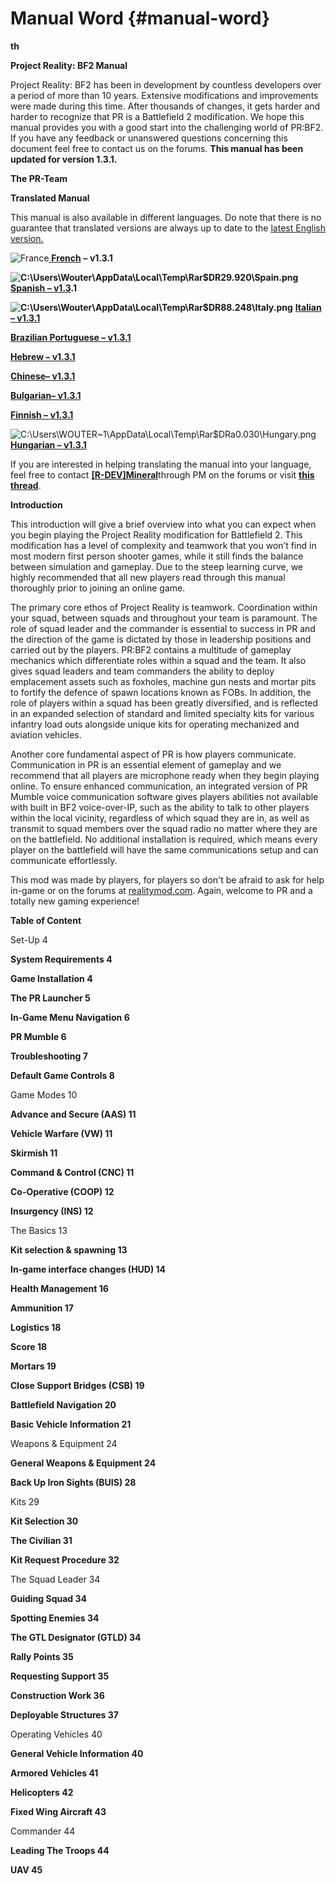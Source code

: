 # Manual Word {#manual-word}

**th**

**Project Reality: BF2 Manual**

Project Reality: BF2 has been in development by countless developers over a period of more than 10 years. Extensive modifications and improvements were made during this time. After thousands of changes, it gets harder and harder to recognize that PR is a Battlefield 2 modification. We hope this manual provides you with a good start into the challenging world of PR:BF2\. If you have any feedback or unanswered questions concerning this document feel free to contact us on the forums. **This manual has been updated for version 1.3.1.**

**The PR-Team**

**Translated Manual**

This manual is also available in different languages. Do note that there is no guarantee that translated versions are always up to date to the [latest English version.](http://www.realitymod.com/manual/pr_manual.pdf)

![France](export/assets/france.png)[ **French**](http://www.realitymod.com/manual/pr_manual_fr.pdf) **– v1.3.1**

**![C:\Users\Wouter\AppData\Local\Temp\Rar$DR29.920\Spain.png](export/assets/cuserswouterappdatalocaltemp.png)** [**Spanish – v1.3**](http://www.realitymod.com/manual/pr_manual_es.pdf)**.1**

**![C:\Users\Wouter\AppData\Local\Temp\Rar$DR88.248\Italy.png](export/assets/cuserswouterappdatalocaltemp.png)** [**Italian – v1.3.1**](http://www.realitymod.com/manual/pr_manual_it.pdf)

[**Brazilian Portuguese – v1.3.1**](http://www.realitymod.com/manual/pr_manual_ptbr.pdf)

[**Hebrew – v1.3.1**](http://www.realitymod.com/manual/pr_manual_he.pdf)

[**Chinese– v1.3.1**](http://www.realitymod.com/manual/pr_manual_cn.pdf)

[**Bulgarian– v1.3.1**](http://www.realitymod.com/manual/pr_manual_bg.pdf)

[**Finnish – v1.3.1**](http://www.realitymod.com/manual/pr_manual_fi.pdf)

![C:\Users\WOUTER~1\AppData\Local\Temp\Rar$DRa0.030\Hungary.png](export/assets/cuserswouter~1appdatalocaltem.png) [**Hungarian – v1.3.1**](http://www.realitymod.com/manual/pr_manual_hu.pdf)

If you are interested in helping translating the manual into your language, feel free to contact [**[R-DEV]Mineral**](http://www.realitymod.com/forum/members/59494.html)through PM on the forums or visit [**this thread**](http://www.realitymod.com/forum/f10-pr-bf2-general-discussion/75501-official-pr-manual-call-translators.html).

**Introduction**

This introduction will give a brief overview into what you can expect when you begin playing the Project Reality modification for Battlefield 2\. This modification has a level of complexity and teamwork that you won’t find in most modern first person shooter games, while it still finds the balance between simulation and gameplay. Due to the steep learning curve, we highly recommended that all new players read through this manual thoroughly prior to joining an online game.

The primary core ethos of Project Reality is teamwork. Coordination within your squad, between squads and throughout your team is paramount. The role of squad leader and the commander is essential to success in PR and the direction of the game is dictated by those in leadership positions and carried out by the players. PR:BF2 contains a multitude of gameplay mechanics which differentiate roles within a squad and the team. It also gives squad leaders and team commanders the ability to deploy emplacement assets such as foxholes, machine gun nests and mortar pits to fortify the defence of spawn locations known as FOBs. In addition, the role of players within a squad has been greatly diversified, and is reflected in an expanded selection of standard and limited specialty kits for various infantry load outs alongside unique kits for operating mechanized and aviation vehicles.

Another core fundamental aspect of PR is how players communicate. Communication in PR is an essential element of gameplay and we recommend that all players are microphone ready when they begin playing online. To ensure enhanced communication, an integrated version of PR Mumble voice communication software gives players abilities not available with built in BF2 voice-over-IP, such as the ability to talk to other players within the local vicinity, regardless of which squad they are in, as well as transmit to squad members over the squad radio no matter where they are on the battlefield. No additional installation is required, which means every player on the battlefield will have the same communications setup and can communicate effortlessly.

This mod was made by players, for players so don&#039;t be afraid to ask for help in-game or on the forums at [realitymod.com](http://www.realitymod.com/forum/f360-general-technical-support). Again, welcome to PR and a totally new gaming experience!

**Table of Content**

Set-Up 4

**System Requirements 4**

**Game Installation 4**

**The PR Launcher 5**

**In-Game Menu Navigation 6**

**PR Mumble 6**

**Troubleshooting 7**

**Default Game Controls 8**

Game Modes 10

**Advance and Secure (AAS) 11**

**Vehicle Warfare (VW) 11**

**Skirmish 11**

**Command &amp; Control (CNC) 11**

**Co-Operative (COOP) 12**

**Insurgency (INS) 12**

The Basics 13

**Kit selection &amp; spawning 13**

**In-game interface changes (HUD) 14**

**Health Management 16**

**Ammunition 17**

**Logistics 18**

**Score 18**

**Mortars 19**

**Close Support Bridges (CSB) 19**

**Battlefield Navigation 20**

**Basic Vehicle Information 21**

Weapons &amp; Equipment 24

**General Weapons &amp; Equipment 24**

**Back Up Iron Sights (BUIS) 28**

Kits 29

**Kit Selection 30**

**The Civilian 31**

**Kit Request Procedure 32**

The Squad Leader 34

**Guiding Squad 34**

**Spotting Enemies 34**

**The GTL Designator (GTLD) 34**

**Rally Points 35**

**Requesting Support 35**

**Construction Work 36**

**Deployable Structures 37**

Operating Vehicles 40

**General Vehicle Information 40**

**Armored Vehicles 41**

**Helicopters 42**

**Fixed Wing Aircraft 43**

Commander 44

**Leading The Troops 44**

**UAV 45**